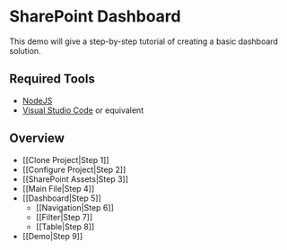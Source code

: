 # SharePoint Dashboard

This demo will give a step-by-step tutorial of creating a basic dashboard solution.

## Required Tools

- [NodeJS](https://nodejs.org/en/)
- [Visual Studio Code](https://code.visualstudio.com/) or equivalent

## Overview

- [[Clone Project|Step 1]]
- [[Configure Project|Step 2]]
- [[SharePoint Assets|Step 3]]
- [[Main File|Step 4]]
- [[Dashboard|Step 5]]
  - [[Navigation|Step 6]]
  - [[Filter|Step 7]]
  - [[Table|Step 8]]
- [[Demo|Step 9]]